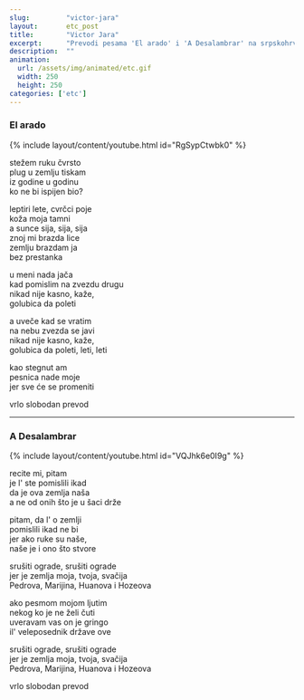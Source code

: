 ```yaml
---
slug:         "victor-jara"
layout:       etc_post
title:        "Victor Jara"
excerpt:      "Prevodi pesama 'El arado' i 'A Desalambrar' na srpskohrvatski"
description:  ""
animation:
  url: /assets/img/animated/etc.gif
  width: 250
  height: 250
categories: ['etc']
---
```


### El arado

{% include layout/content/youtube.html id="RgSypCtwbk0" %}

stežem ruku čvrsto  
plug u zemlju tiskam  
iz godine u godinu  
ko ne bi ispijen bio?  

leptiri lete, cvrčci poje  
koža moja tamni  
a sunce sija, sija, sija  
znoj mi brazda lice  
zemlju brazdam ja  
bez prestanka  

u meni nada jača  
kad pomislim na zvezdu drugu  
nikad nije kasno, kaže,  
golubica da poleti  

a uveče kad se vratim  
na nebu zvezda se javi  
nikad nije kasno, kaže,  
golubica da poleti, leti, leti  

kao stegnut am  
pesnica nade moje  
jer sve će se promeniti  

<span class="caption text-muted pull-right">vrlo slobodan prevod</span>

***

### A Desalambrar

{% include layout/content/youtube.html id="VQJhk6e0I9g" %}

recite mi, pitam  
je l' ste pomislili ikad  
da je ova zemlja naša  
a ne od onih što je u šaci drže  

pitam, da l' o zemlji  
pomislili ikad ne bi  
jer ako ruke su naše,  
naše je i ono što stvore  

srušiti ograde, srušiti ograde  
jer je zemlja moja, tvoja, svačija  
Pedrova, Marijina, Huanova i Hozeova  

ako pesmom mojom ljutim  
nekog ko je ne želi čuti  
uveravam vas on je gringo  
il' veleposednik države ove  

srušiti ograde, srušiti ograde  
jer je zemlja moja, tvoja, svačija  
Pedrova, Marijina, Huanova i Hozeova  

<span class="caption text-muted pull-right">vrlo slobodan prevod</span>